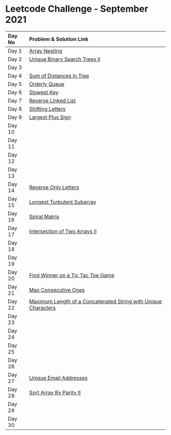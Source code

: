 # Leetcode Challenge - September 2021

| Day No | Problem & Solution Link |
| :--- | :--- |
| Day 1 | [Array Nesting](../../difficulty-based-problem-index/leetcode-medium/leetcode-565-array-nesting.md) |
| Day 2 | [Unique Binary Search Trees II](../../difficulty-based-problem-index/leetcode-medium/leetcode-95-unique-binary-search-trees-ii.md) |
| Day 3 |  |
| Day 4 | [Sum of Distances in Tree](../../difficulty-based-problem-index/leetcode-hard/leetcode-834-sum-of-distances-in-tree.md) |
| Day 5 | [Orderly Queue](../../difficulty-based-problem-index/leetcode-hard/leetcode-899-orderly-queue.md) |
| Day 6 | [Slowest Key](../../difficulty-based-problem-index/leetcode-easy/leetcode-1629-slowest-key.md) |
| Day 7 | [Reverse Linked List](../../difficulty-based-problem-index/leetcode-easy/leetcode-206-reverse-linked-list.md) |
| Day 8 | [Shifting Letters](../../difficulty-based-problem-index/leetcode-medium/leetcode-848-shifting-letters.md) |
| Day 9 | [Largest Plus Sign](../../difficulty-based-problem-index/leetcode-medium/leetcode-764-largest-plus-sign.md) |
| Day 10 |  |
| Day 11 |  |
| Day 12 |  |
| Day 13 |  |
| Day 14 | [Reverse Only Letters](../../difficulty-based-problem-index/leetcode-easy/leetcode-917-reverse-only-letters.md) |
| Day 15 | [Longest Turbulent Subarray](../../difficulty-based-problem-index/leetcode-medium/leetcode-978-longest-turbulent-subarray.md) |
| Day 16 | [Spiral Matrix](../../difficulty-based-problem-index/leetcode-medium/leetcode-54-spiral-matrix.md) |
| Day 17 | [Intersection of Two Arrays II](../../difficulty-based-problem-index/leetcode-easy/leetcode-350-intersection-of-two-array-ii.md) |
| Day 18 |  |
| Day 19 |  |
| Day 20 | [Find Winner on a Tic Tac Toe Game](../../difficulty-based-problem-index/leetcode-easy/leetcode-1275-find-winner-on-a-tic-tac-toe-game.md) |
| Day 21 | [Max Consecutive Ones](../../difficulty-based-problem-index/leetcode-easy/leetcode-485-max-consecutive-ones.md) |
| Day 22 | [Maximum Length of a Concatenated String with Unique Characters](../../difficulty-based-problem-index/leetcode-medium/leetcode-1239-maximum-length-of-a-concatenated-string-with-unique-characters.md) |
| Day 23 |  |
| Day 24 |  |
| Day 25 |  |
| Day 26 |  |
| Day 27 | [Unique Email Addresses](../../difficulty-based-problem-index/leetcode-easy/leetcode-929-unique-email-addresses.md) |
| Day 28 | [Sort Array By Parity II](../../difficulty-based-problem-index/leetcode-easy/leetcode-922-sort-array-by-parity-ii.md) |
| Day 29 |  |
| Day 30 |  |

